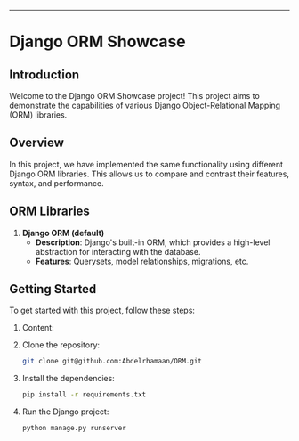 ---
# Django ORM Showcase

## Introduction

Welcome to the Django ORM Showcase project! This project aims to demonstrate the capabilities of various Django Object-Relational Mapping (ORM) libraries.

## Overview

In this project, we have implemented the same functionality using different Django ORM libraries. This allows us to compare and contrast their features, syntax, and performance.

## ORM Libraries

1. **Django ORM (default)**
   - **Description**: Django's built-in ORM, which provides a high-level abstraction for interacting with the database.
   - **Features**: Querysets, model relationships, migrations, etc.

## Getting Started

To get started with this project, follow these steps:
1. Content:
   
2. Clone the repository:
   ```bash
   git clone git@github.com:Abdelrhamaan/ORM.git

3. Install the dependencies:
   ```bash
   pip install -r requirements.txt

3. Run the Django project:
    ```bash
   python manage.py runserver

